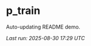 # p_train

Auto-updating README demo.

<!--START_SECTION:status-->
_Last run: 2025-08-30 17:29 UTC_
<!--END_SECTION:status-->
























































































































































































































